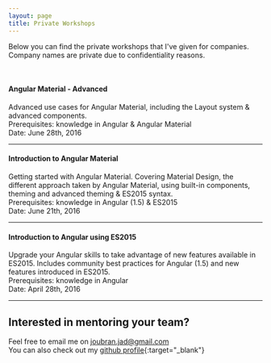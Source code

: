 ```yaml
---
layout: page
title: Private Workshops
---
```


Below you can find the private workshops that I've given for companies. Company names are private due to confidentiality reasons.

<br>

#### Angular Material - Advanced
Advanced use cases for Angular Material, including the Layout system & advanced components.  
<span class="conferences-ref">Prerequisites:</span> knowledge in Angular & Angular Material  
<span class="conferences-ref">Date:</span> June 28th, 2016

<hr>

#### Introduction to Angular Material
Getting started with Angular Material. Covering Material Design, the different approach taken by Angular Material, using built-in components, theming and advanced theming & ES2015 syntax.  
<span class="conferences-ref">Prerequisites:</span> knowledge in Angular (1.5) & ES2015  
<span class="conferences-ref">Date:</span> June 21th, 2016

<hr>

#### Introduction to Angular using ES2015
Upgrade your Angular skills to take advantage of new features available in ES2015. Includes community best practices for Angular (1.5) and new features introduced in ES2015.  
<span class="conferences-ref">Prerequisites:</span> knowledge in Angular  
<span class="conferences-ref">Date:</span> April 28th, 2016


<hr>


## Interested in mentoring your team?

Feel free to email me on <a href="mailto:joubran.jad@gmail.com">joubran.jad@gmail.com</a>  
You can also check out my [github profile](https://github.com/jadjoubran){:target="_blank"}